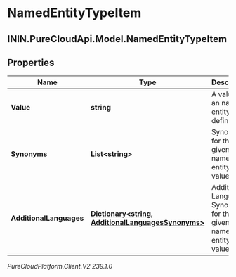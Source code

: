 # NamedEntityTypeItem

## ININ.PureCloudApi.Model.NamedEntityTypeItem

## Properties

|Name | Type | Description | Notes|
|------------ | ------------- | ------------- | -------------|
| **Value** | **string** | A value for an named entity type definition. | |
| **Synonyms** | **List&lt;string&gt;** | Synonyms for the given named entity value. | [optional] |
| **AdditionalLanguages** | [**Dictionary&lt;string, AdditionalLanguagesSynonyms&gt;**](AdditionalLanguagesSynonyms) | Additional Language Synonyms for the given named entity value. | [optional] |



_PureCloudPlatform.Client.V2 239.1.0_
